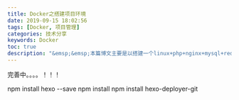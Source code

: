 ```yaml
---
title: Docker之搭建项目环境
date: 2019-09-15 18:02:56
tags: [Docker, 项目管理]
categories: 技术分享
keywords: Docker
toc: true
description: "&emsp;&emsp;本篇博文主要是以搭建一个linux+php+nginx+mysql+redis环境教程"
---
```

完善中。。。。！！！

npm install hexo --save
npm install
npm install hexo-deployer-git
